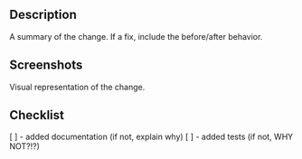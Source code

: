 ## Description

A summary of the change. If a fix, include the before/after behavior.

## Screenshots

Visual representation of the change.

## Checklist

[ ] - added documentation (if not, explain why)
[ ] - added tests (if not, WHY NOT?!?)
